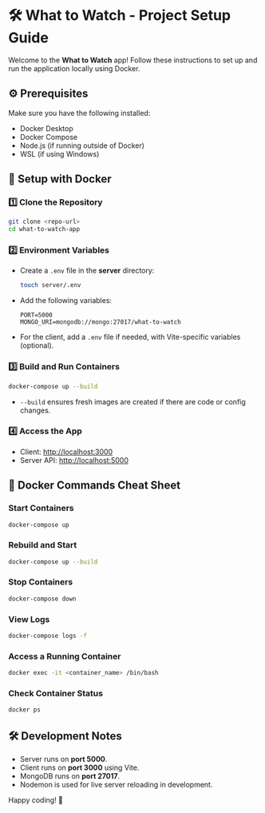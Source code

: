 # 🛠 What to Watch - Project Setup Guide

Welcome to the **What to Watch** app! Follow these instructions to set up and run the application locally using Docker.


## ⚙️ Prerequisites

Make sure you have the following installed:

- Docker Desktop
- Docker Compose
- Node.js (if running outside of Docker)
- WSL (if using Windows)


## 🚀 Setup with Docker

### 1️⃣ Clone the Repository

```bash
git clone <repo-url>
cd what-to-watch-app
```

### 2️⃣ Environment Variables

- Create a `.env` file in the **server** directory:
  ```bash
  touch server/.env
  ```
- Add the following variables:
  ```env
  PORT=5000
  MONGO_URI=mongodb://mongo:27017/what-to-watch
  ```
- For the client, add a `.env` file if needed, with Vite-specific variables (optional).

### 3️⃣ Build and Run Containers

```bash
docker-compose up --build
```

- `--build` ensures fresh images are created if there are code or config changes.

### 4️⃣ Access the App

- Client: [http://localhost:3000](http://localhost:3000)
- Server API: [http://localhost:5000](http://localhost:5000)


## 🐳 Docker Commands Cheat Sheet

### Start Containers

```bash
docker-compose up
```

### Rebuild and Start

```bash
docker-compose up --build
```

### Stop Containers

```bash
docker-compose down
```

### View Logs

```bash
docker-compose logs -f
```

### Access a Running Container

```bash
docker exec -it <container_name> /bin/bash
```

### Check Container Status

```bash
docker ps
```


## 🛠 Development Notes

- Server runs on **port 5000**.
- Client runs on **port 3000** using Vite.
- MongoDB runs on **port 27017**.
- Nodemon is used for live server reloading in development.


Happy coding! 🚀
